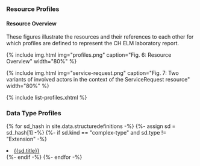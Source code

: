 ### Resource Profiles


#### Resource Overview
These figures illustrate the resources and their references to each other for which profiles are defined to represent the CH ELM laboratory report.

{% include img.html img="profiles.png" caption="Fig. 6: Resource Overview" width="80%" %}

{% include img.html img="service-request.png" caption="Fig. 7: Two variants of involved actors in the context of the ServiceRequest resource" width="80%" %}

{% include list-profiles.xhtml %}

### Data Type Profiles

{% for sd_hash in site.data.structuredefinitions -%} {%- assign sd = sd_hash[1] -%} {%- if sd.kind == "complex-type" and sd.type != "Extension" -%}

<li>
    <a href="{{sd.path}}">{{sd.title}}</a>
</li>
{%- endif -%} {%- endfor -%}
